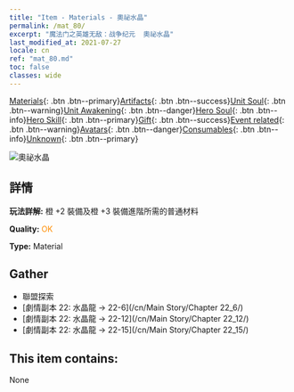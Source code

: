 ```yaml
---
title: "Item - Materials - 奧祕水晶"
permalink: /mat_80/
excerpt: "魔法门之英雄无敌：战争纪元  奧祕水晶"
last_modified_at: 2021-07-27
locale: cn
ref: "mat_80.md"
toc: false
classes: wide
---
```

 [Materials](/ItemsCN/){: .btn .btn--primary}[Artifacts](/ItemsCN/Artifacts/){: .btn .btn--success}[Unit Soul](/ItemsCN/UnitSoul/){: .btn .btn--warning}[Unit Awakening](/ItemsCN/UnitAwakening/){: .btn .btn--danger}[Hero Soul](/ItemsCN/HeroSoul/){: .btn .btn--info}[Hero Skill](/ItemsCN/HeroSkill/){: .btn .btn--primary}[Gift](/ItemsCN/Gift/){: .btn .btn--success}[Event related](/ItemsCN/Events/){: .btn .btn--warning}[Avatars](/ItemsCN/Avatars/){: .btn .btn--danger}[Consumables](/ItemsCN/Consumables/){: .btn .btn--info}[Unknown](/ItemsCN/Unknown/){: .btn .btn--primary}

 ![奧祕水晶](/images/t/i_cailiao_shuijing3.png)

## 詳情
 **玩法詳解:** 橙 +2 裝備及橙 +3 裝備進階所需的普通材料

 **Quality:** <span style="color: #FF8C00">OK</span>

 **Type:** Material

## Gather

*    聯盟探索 
*    [劇情副本 22: 水晶龍 -> 22-6](/cn/Main Story/Chapter 22_6/) 
*    [劇情副本 22: 水晶龍 -> 22-12](/cn/Main Story/Chapter 22_12/) 
*    [劇情副本 22: 水晶龍 -> 22-15](/cn/Main Story/Chapter 22_15/) 

## This item contains:

  None

